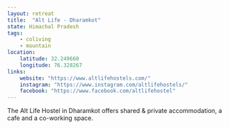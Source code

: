 ```yaml
--- 
layout: retreat
title:  "Alt Life - Dharamkot"
state: Himachal Pradesh
tags: 
    - coliving
    - mountain
location: 
    latitude: 32.249660
    longitude: 76.328267
links:
    website: "https://www.altlifehostels.com/"
    instagram: "https://www.instagram.com/altlifehostels/"
    facebook: "https://www.facebook.com/altlifehostel"
---
```


The Alt Life Hostel in Dharamkot offers shared & private accommodation, a cafe and a co-working space.